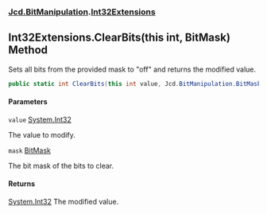 ### [Jcd.BitManipulation](Jcd.BitManipulation.md 'Jcd.BitManipulation').[Int32Extensions](Jcd.BitManipulation.Int32Extensions.md 'Jcd.BitManipulation.Int32Extensions')

## Int32Extensions.ClearBits(this int, BitMask) Method

Sets all bits from the provided mask to "off" and returns the modified value.

```csharp
public static int ClearBits(this int value, Jcd.BitManipulation.BitMask mask);
```
#### Parameters

<a name='Jcd.BitManipulation.Int32Extensions.ClearBits(thisint,Jcd.BitManipulation.BitMask).value'></a>

`value` [System.Int32](https://docs.microsoft.com/en-us/dotnet/api/System.Int32 'System.Int32')

The value to modify.

<a name='Jcd.BitManipulation.Int32Extensions.ClearBits(thisint,Jcd.BitManipulation.BitMask).mask'></a>

`mask` [BitMask](Jcd.BitManipulation.BitMask.md 'Jcd.BitManipulation.BitMask')

The bit mask of the bits to clear.

#### Returns
[System.Int32](https://docs.microsoft.com/en-us/dotnet/api/System.Int32 'System.Int32')
The modified value.